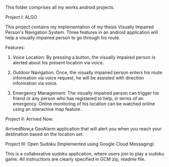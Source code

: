 This folder comprises all my works  android projects.

Project I: ALGO

This project contains my implementation of my thesis Visually Impaired Person's Navigation System. Three features in 
an android application will help a visually impaired person to go through his route. 

Features:
1. Voice Location:
  By pressing a button, the visually impaired person is alerted about his present location via voice.
  
2. Outdoor Navigation:
  Once, the visually impaired person enters his route information via voice request, he will be assisted with direction 
  information via voice.
  
3. Emergency Management:
  The visually impaired person can trigger his friend or any person who has registered to help, in terms of an emergency.
  Online monitoring of his location can be watched online using an interactive map feature.
  
Project II: Arrived Now:

ArrivedNow,a GeoAlarm application that will alert you when you reach your destination based on the location set.

Project III: Open Sudoku (Implemented using Google Cloud Messaging)

This is a collaborative sudoku application, where users join to play a sudoku game. All instructions are clearly specified 
in GCM zip, readme file.
